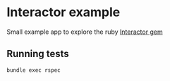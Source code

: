 # Interactor example

Small example app to explore the ruby [Interactor gem](https://github.com/collectiveidea/interactor)

## Running tests

```
bundle exec rspec
```